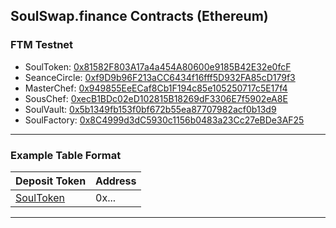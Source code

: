 ## SoulSwap.finance Contracts (Ethereum)
 
### FTM Testnet
- SoulToken: [0x81582F803A17a4a454A80600e9185B42E32e0fcF](https://testnet.ftmscan.com/address/0x81582F803A17a4a454A80600e9185B42E32e0fcF#code)
- SeanceCircle: [0xf9D9b96F213aCC6434f16fff5D932FA85cD179f3](https://testnet.ftmscan.com/address/0xf9D9b96F213aCC6434f16fff5D932FA85cD179f3#code) 
- MasterChef: [0x949855EeECaf8Cb1F194c85e105250717c5E17f4](https://testnet.ftmscan.com/address/0x949855EeECaf8Cb1F194c85e105250717c5E17f4#code) 
- SousChef: [0xecB1BDc02eD102815B18269dF3306E7f5902eA8E](https://testnet.ftmscan.com/address/0xecB1BDc02eD102815B18269dF3306E7f5902eA8E#code) 
- SoulVault: [0x5b1349fb153f0bf672b55ea87707982acf0b13d9](https://testnet.ftmscan.com/address/0x5b1349fb153f0bf672b55ea87707982acf0b13d9#code) 
- SoulFactory: [0x8C4999d3dC5930c1156b0483a23Cc27eBDe3AF25](https://testnet.ftmscan.com/address/0x8C4999d3dC5930c1156b0483a23Cc27eBDe3AF25#code) 

---

### Example Table Format

| Deposit Token | Address | 
| --- | --- | 
| [SoulToken](https://etherscan.io/address/) | 0x... |

---
